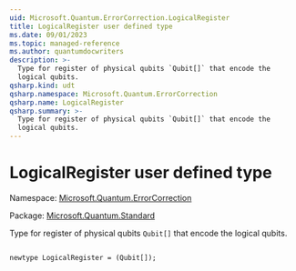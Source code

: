 ```yaml
---
uid: Microsoft.Quantum.ErrorCorrection.LogicalRegister
title: LogicalRegister user defined type
ms.date: 09/01/2023
ms.topic: managed-reference
ms.author: quantumdocwriters
description: >-
  Type for register of physical qubits `Qubit[]` that encode the
  logical qubits.
qsharp.kind: udt
qsharp.namespace: Microsoft.Quantum.ErrorCorrection
qsharp.name: LogicalRegister
qsharp.summary: >-
  Type for register of physical qubits `Qubit[]` that encode the
  logical qubits.
---
```


# LogicalRegister user defined type

Namespace: [Microsoft.Quantum.ErrorCorrection](xref:Microsoft.Quantum.ErrorCorrection)

Package: [Microsoft.Quantum.Standard](https://nuget.org/packages/Microsoft.Quantum.Standard)


Type for register of physical qubits `Qubit[]` that encode thelogical qubits.

```qsharp

newtype LogicalRegister = (Qubit[]);
```

